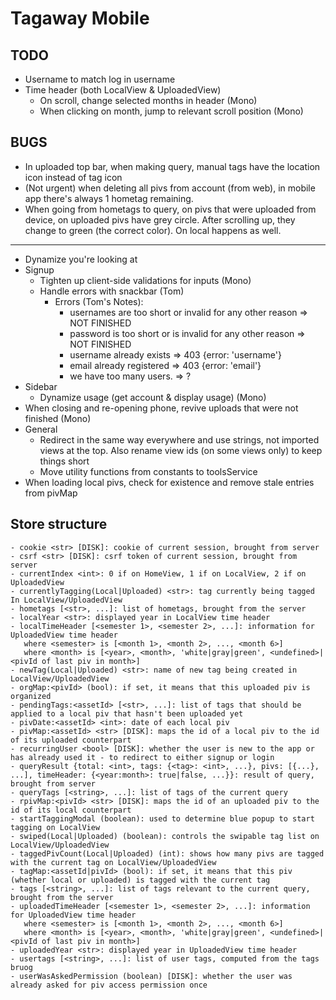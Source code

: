 # Tagaway Mobile

## TODO
- Username to match log in username
- Time header (both LocalView & UploadedView)
   - On scroll, change selected months in header (Mono)
   - When clicking on month, jump to relevant scroll position (Mono)
## BUGS
- In uploaded top bar, when making query, manual tags have the location icon instead of tag icon
- (Not urgent) when deleting all pivs from account (from web), in mobile app there's always 1 hometag remaining.
- When going from hometags to query, on pivs that were uploaded from device, on uploaded pivs have grey circle. After scrolling up, they change to green (the correct color). On local happens as well. 
----------
- Dynamize you're looking at
- Signup
   - Tighten up client-side validations for inputs (Mono)
   - Handle errors with snackbar (Tom)
        - Errors (Tom's Notes):
          - usernames are too short or invalid for any other reason => NOT FINISHED
          - password is too short or is invalid for any other reason => NOT FINISHED
          - username already exists => 403 {error: 'username'}
          - email already registered => 403 {error: 'email'}
          - we have too many users. => ?
- Sidebar
   - Dynamize usage (get account & display usage) (Mono)
- When closing and re-opening phone, revive uploads that were not finished (Mono)
- General
   - Redirect in the same way everywhere and use strings, not imported views at the top. Also rename view ids (on some views only) to keep things short
   - Move utility functions from constants to toolsService
- When loading local pivs, check for existence and remove stale entries from pivMap

## Store structure

```
- cookie <str> [DISK]: cookie of current session, brought from server
- csrf <str> [DISK]: csrf token of current session, brought from server
- currentIndex <int>: 0 if on HomeView, 1 if on LocalView, 2 if on UploadedView
- currentlyTagging(Local|Uploaded) <str>: tag currently being tagged In LocalView/UploadedView
- hometags [<str>, ...]: list of hometags, brought from the server
- localYear <str>: displayed year in LocalView time header
- localTimeHeader [<semester 1>, <semester 2>, ...]: information for UploadedView time header
   where <semester> is [<month 1>, <month 2>, ..., <month 6>]
   where <month> is [<year>, <month>, 'white|gray|green', <undefined>|<pivId of last piv in month>]
- newTag(Local|Uploaded) <str>: name of new tag being created in LocalView/UploadedView
- orgMap:<pivId> (bool): if set, it means that this uploaded piv is organized
- pendingTags:<assetId> [<str>, ...]: list of tags that should be applied to a local piv that hasn't been uploaded yet
- pivDate:<assetId> <int>: date of each local piv
- pivMap:<assetId> <str> [DISK]: maps the id of a local piv to the id of its uploaded counterpart
- recurringUser <bool> [DISK]: whether the user is new to the app or has already used it - to redirect to either signup or login
- queryResult {total: <int>, tags: {<tag>: <int>, ...}, pivs: [{...}, ...], timeHeader: {<year:month>: true|false, ...}}: result of query, brought from server
- queryTags [<string>, ...]: list of tags of the current query
- rpivMap:<pivId> <str> [DISK]: maps the id of an uploaded piv to the id of its local counterpart
- startTaggingModal (boolean): used to determine blue popup to start tagging on LocalView
- swiped(Local|Uploaded) (boolean): controls the swipable tag list on LocalView/UploadedView
- taggedPivCount(Local|Uploaded) (int): shows how many pivs are tagged with the current tag on LocalView/UploadedView
- tagMap:<assetId|pivId> (bool): if set, it means that this piv (whether local or uploaded) is tagged with the current tag
- tags [<string>, ...]: list of tags relevant to the current query, brought from the server
- uploadedTimeHeader [<semester 1>, <semester 2>, ...]: information for UploadedView time header
   where <semester> is [<month 1>, <month 2>, ..., <month 6>]
   where <month> is [<year>, <month>, 'white|gray|green', <undefined>|<pivId of last piv in month>]
- uploadedYear <str>: displayed year in UploadedView time header
- usertags [<string>, ...]: list of user tags, computed from the tags bruog
- userWasAskedPermission (boolean) [DISK]: whether the user was already asked for piv access permission once
```
